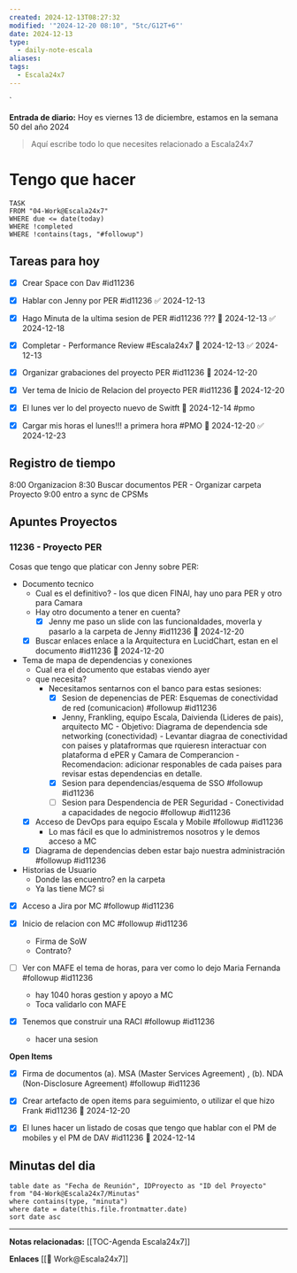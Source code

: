 ```yaml
---
created: 2024-12-13T08:27:32
modified: '"2024-12-20 08:10", "5tc/G12T+6"'
date: 2024-12-13
type:
  - daily-note-escala
aliases: 
tags:
  - Escala24x7
---
```

`


**Entrada de diario:** 
Hoy es viernes 13 de diciembre, estamos en la semana 50 del año 2024

> Aquí escribe todo lo que necesites relacionado a Escala24x7


# Tengo que hacer

```dataview
TASK 
FROM "04-Work@Escala24x7"
WHERE due <= date(today) 
WHERE !completed 
WHERE !contains(tags, "#followup")  
```


## Tareas para hoy
- [x] Crear Space con Dav #id11236
- [x] Hablar con Jenny por PER #id11236 ✅ 2024-12-13
- [x] Hago Minuta de la ultima sesion de PER #id11236 ??? 📅 2024-12-13 ✅ 2024-12-18
- [x] Completar - Performance Review #Escala24x7 📅 2024-12-13 ✅ 2024-12-13
- [x] Organizar grabaciones del proyecto PER #id11236 📅 2024-12-20
- [x] Ver tema de Inicio de Relacion del proyecto PER #id11236 📅 2024-12-20
	
- [x] El lunes ver lo del proyecto nuevo de Switft 📅 2024-12-14  #pmo
- [x] Cargar mis horas el lunes!!! a primera hora #PMO 📅 2024-12-20 ✅ 2024-12-23
## Registro de tiempo
8:00 Organizacion
8:30 Buscar documentos PER - Organizar carpeta Proyecto
9:00 entro a sync de CPSMs




## Apuntes Proyectos

### 11236 - Proyecto PER

Cosas que tengo que platicar con Jenny sobre PER:
- Documento tecnico
	- Cual es el definitivo? - los que dicen FINAl, hay uno para PER y otro para Camara
	- Hay otro documento a tener en cuenta?
		- [x] Jenny me paso un slide con las funcionaldades, moverla y pasarlo a la carpeta de Jenny #id11236 📅 2024-12-20
	- [x] Buscar enlaces enlace a la Arquitectura en LucidChart, estan en el documento #id11236 📅 2024-12-20
- Tema de mapa de dependencias y conexiones
	- Cual era el documento que estabas viendo ayer
	- que necesita? 
		- Necesitamos sentarnos con el banco para estas sesiones:
			- [x] Sesion de depenencias de PER: Esquemas de conectividad de red (comunicacion) #followup #id11236
			- Jenny, Frankling, equipo Escala, Daivienda (Lideres de pais), arquitecto MC
					- Objetivo: Diagrama de dependencia sde networking (conectividad)
					- Levantar diagraa de conectividad con paises y platafrormas que rquieresn interactuar con plataforma d ePER y Camara de Comperancion
					- Recomendacion: adicionar responables de cada paises para revisar estas dependencias en detalle.
			- [x] Sesion para dependencias/esquema de SSO #followup #id11236
			- [ ] Sesion para Despendencia de PER Seguridad - Conectividad a capacidades de negocio #followup #id11236
	- [x] Acceso de DevOps para equipo Escala y Mobile #followup #id11236
		- Lo mas fácil es que lo administremos nosotros y le demos acceso a MC
	- [x] Diagrama de dependencias deben estar bajo nuestra administración #followup  #id11236
- Historias de Usuario
	- Donde las encuentro? en la carpeta
	- Ya las tiene MC? si
- [x] Acceso a Jira por MC #followup #id11236
- [x] Inicio de relacion con MC #followup #id11236
	- Firma de SoW
	- Contrato?

- [ ] Ver con MAFE el tema de horas, para ver como lo dejo Maria Fernanda #followup #id11236
	- hay 1040 horas gestion y apoyo a MC
	- Toca validarlo con MAFE
- [x] Tenemos que construir una RACI #followup #id11236
	- hacer una sesion

**Open Items**
- [x] Firma de documentos (a). MSA (Master Services Agreement)  , (b). NDA (Non-Disclosure Agreement) #followup #id11236
- [x] Crear artefacto de open items para seguimiento, o utilizar el que hizo Frank #id11236 📅 2024-12-20
- [x] El lunes hacer un listado de cosas que tengo que hablar con el PM de mobiles y el PM de DAV #id11236 📅 2024-12-14


## Minutas del dia
 ```dataview
table date as "Fecha de Reunión", IDProyecto as "ID del Proyecto"
from "04-Work@Escala24x7/Minutas"
where contains(type, "minuta")
where date = date(this.file.frontmatter.date)
sort date asc
```


----
**Notas relacionadas:**
[[TOC-Agenda Escala24x7]]


**Enlaces**
[[👷 Work@Escala24x7]]

